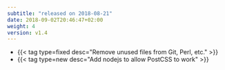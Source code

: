 ```yaml
---
subtitle: "released on 2018-08-21"
date: 2018-09-02T20:46:47+02:00
weight: 4
version: v1.4
---
```


- {{< tag type=fixed desc="Remove unused files from Git, Perl, etc." >}}
- {{< tag type=new desc="Add nodejs to allow PostCSS to work" >}}
